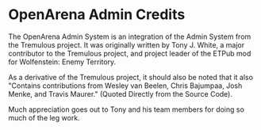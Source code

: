 # OpenArena Admin Credits #
The OpenArena Admin System is an integration of the Admin System from the Tremulous project.   It was originally written by Tony J. White, a major contributor to the Tremulous project, and project leader of the ETPub mod for Wolfenstein: Enemy Territory.

As a derivative of the Tremulous project, it should also be noted that it also "Contains contributions from Wesley van Beelen, Chris Bajumpaa, Josh Menke, and Travis Maurer." (Quoted Directly from the Source Code).

Much appreciation goes out to Tony and his team members for doing so much of the leg work.